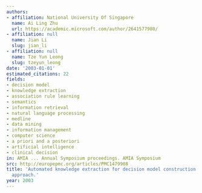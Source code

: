 ```yaml
---
authors:
- affiliation: National University Of Singapore
  name: Ai Ling Zhu
  url: https://academic.microsoft.com/author/2641577980/
- affiliation: null
  name: Jian Li
  slug: jian_li
- affiliation: null
  name: Tze Yun Leong
  slug: tzeyun_leong
date: '2003-01-01'
estimated_citations: 22
fields:
- decision model
- knowledge extraction
- association rule learning
- semantics
- information retrieval
- natural language processing
- medline
- data mining
- information management
- computer science
- a priori and a posteriori
- artificial intelligence
- clinical decision
in: AMIA ... Annual Symposium proceedings. AMIA Symposium
src: http://europepmc.org/articles/PMC1479908
title: 'Automated knowledge extraction for decision model construction: a data mining
  approach.'
year: 2003
---
```

